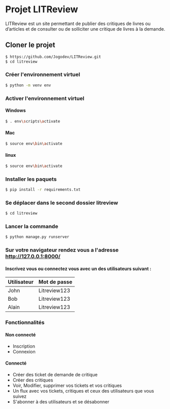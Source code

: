 # Projet LITReview
LITReview est un site permettant de publier des critiques de livres ou d’articles et de consulter ou de solliciter une critique de livres à la demande.
## Cloner le projet

````bash
$ https://github.com/Jogodev/LITReview.git
$ cd litreview
````

### Créer l'environnement virtuel

````bash
$ python -m venv env
````

### Activer l'environnement virtuel

#### Windows
````bash
$ . env\scripts\activate
````
#### Mac
````bash
$ source env\bin\activate
````
#### linux
````bash
$ source env\bin\activate
````

### Installer les paquets

````bash
$ pip install -r requirements.txt
````

### Se déplacer dans le second dossier litreview
````bash
$ cd litreview
````
### Lancer la commande
````bash
$ python manage.py runserver
````

### Sur votre navigateur rendez vous a l'adresse http://127.0.0.1:8000/

#### Inscrivez vous ou connectez vous avec un des utilisateurs suivant :
| **Utilisateur** | **Mot de passe** |
|-----------------|------------------|
| John            | Litreview123     |
| Bob             | Litreview123     |
| Alain           | Litreview123     |

### Fonctionnalités
#### Non connecté
* Inscription
* Connexion
#### Connecté
* Créer des ticket de demande de critique
* Créer des critiques
* Voir, Modifier, supprimer vos tickets et vos critiques
* Un flux avec vos tickets, critiques et ceux des utilisateurs que vous suivez
* S'abonner à des utilisateurs et se désabonner
